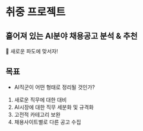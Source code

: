 # 취중 프로젝트

## 흩어져 있는 AI분야 채용공고 분석 & 추천
:ocean: 새로운 파도에 맞서자!

## 목표
- AI직군이 어떤 형태로 정리될 것인가?
1. 새로운 직무에 대한 대비
2. AI시장에 대한 직무 세분화 및 규격화
3. 고전적 카테고리 보완
4. 채용사이트별로 다른 공고 수집
